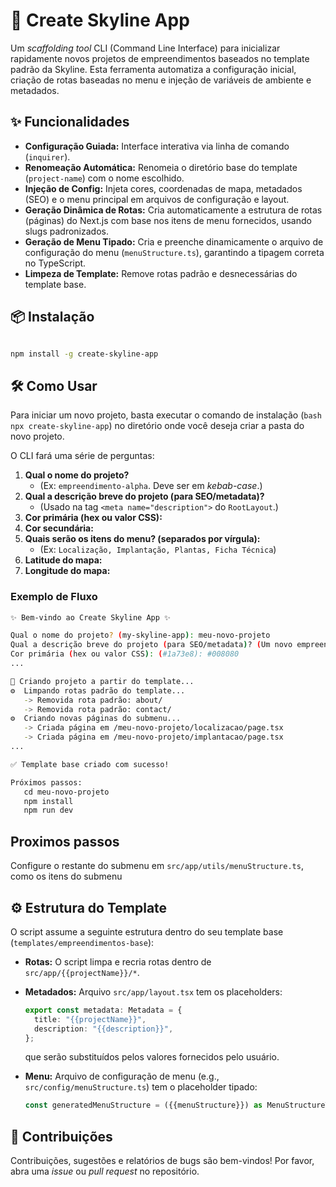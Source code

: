 # 🚀 Create Skyline App

Um *scaffolding tool* CLI (Command Line Interface) para inicializar rapidamente novos projetos de empreendimentos baseados no template padrão da Skyline. Esta ferramenta automatiza a configuração inicial, criação de rotas baseadas no menu e injeção de variáveis de ambiente e metadados.

## ✨ Funcionalidades

  * **Configuração Guiada:** Interface interativa via linha de comando (`inquirer`).
  * **Renomeação Automática:** Renomeia o diretório base do template (`project-name`) com o nome escolhido.
  * **Injeção de Config:** Injeta cores, coordenadas de mapa, metadados (SEO) e o menu principal em arquivos de configuração e layout.
  * **Geração Dinâmica de Rotas:** Cria automaticamente a estrutura de rotas (páginas) do Next.js com base nos itens de menu fornecidos, usando slugs padronizados.
  * **Geração de Menu Tipado:** Cria e preenche dinamicamente o arquivo de configuração do menu (`menuStructure.ts`), garantindo a tipagem correta no TypeScript.
  * **Limpeza de Template:** Remove rotas padrão e desnecessárias do template base.

## 📦 Instalação

```bash

npm install -g create-skyline-app

```

## 🛠️ Como Usar

Para iniciar um novo projeto, basta executar o comando de instalação (```bash npx create-skyline-app```) no diretório onde você deseja criar a pasta do novo projeto.

O CLI fará uma série de perguntas:

1.  **Qual o nome do projeto?**
      * (Ex: `empreendimento-alpha`. Deve ser em *kebab-case*.)
2.  **Qual a descrição breve do projeto (para SEO/metadata)?**
      * (Usado na tag `<meta name="description">` do `RootLayout`.)
3.  **Cor primária (hex ou valor CSS):**
4.  **Cor secundária:**
5.  **Quais serão os itens do menu? (separados por vírgula):**
      * (Ex: `Localização, Implantação, Plantas, Ficha Técnica`)
6.  **Latitude do mapa:**
7.  **Longitude do mapa:**

### Exemplo de Fluxo

```bash
✨ Bem-vindo ao Create Skyline App ✨

Qual o nome do projeto? (my-skyline-app): meu-novo-projeto
Qual a descrição breve do projeto (para SEO/metadata)? (Um novo empreendimento...): O melhor empreendimento da região.
Cor primária (hex ou valor CSS): (#1a73e8): #008080
...

📁 Criando projeto a partir do template...
⚙️  Limpando rotas padrão do template...
   -> Removida rota padrão: about/
   -> Removida rota padrão: contact/
⚙️  Criando novas páginas do submenu...
   -> Criada página em /meu-novo-projeto/localizacao/page.tsx
   -> Criada página em /meu-novo-projeto/implantacao/page.tsx
...

✅ Template base criado com sucesso!

Próximos passos:
   cd meu-novo-projeto
   npm install
   npm run dev
```
## Proximos passos

Configure o restante do submenu em `src/app/utils/menuStructure.ts`, como os itens do submenu

## ⚙️ Estrutura do Template

O script assume a seguinte estrutura dentro do seu template base (`templates/empreendimentos-base`):

  * **Rotas:** O script limpa e recria rotas dentro de `src/app/{{projectName}}/*`.
  * **Metadados:** Arquivo `src/app/layout.tsx` tem os placeholders:
    ```typescript
    export const metadata: Metadata = {
      title: "{{projectName}}",
      description: "{{description}}",
    };
    ```
    que serão substituídos pelos valores fornecidos pelo usuário.

  * **Menu:** Arquivo de configuração de menu (e.g., `src/config/menuStructure.ts`) tem o placeholder tipado:
    ```typescript
    const generatedMenuStructure = ({{menuStructure}}) as MenuStructureType[];
    ```

## 🤝 Contribuições

Contribuições, sugestões e relatórios de bugs são bem-vindos\! Por favor, abra uma *issue* ou *pull request* no repositório.
